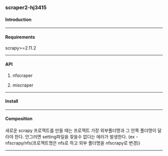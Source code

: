 ### scraper2-hj3415

#### Introduction 


---
#### Requirements

scrapy>=2.11.2


---
#### API

1. nfscraper

2. miscraper

---
#### Install


---
#### Composition
새로운 scrapy 프로젝트를 만들 때는 프로젝트 가장 외부폴더명과 그 안쪽 폴더명이 달라야 한다. 
안그러면 setting파일을 찾을수 없다는 에러가 발생한다.
(ex - nfscrapy/nfs(프로젝트명은 nfs로 하고 외부 폴더명을 nfscrapy로 변경))

---

